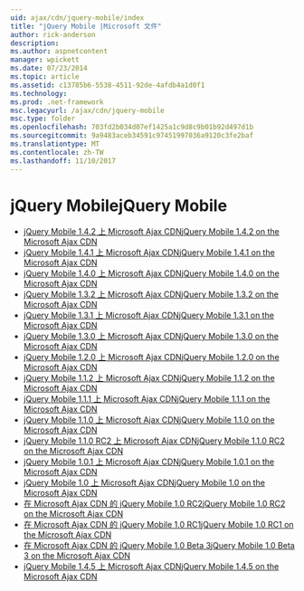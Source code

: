 ```yaml
---
uid: ajax/cdn/jquery-mobile/index
title: "jQuery Mobile |Microsoft 文件"
author: rick-anderson
description: 
ms.author: aspnetcontent
manager: wpickett
ms.date: 07/23/2014
ms.topic: article
ms.assetid: c13785b6-5538-4511-92de-4afdb4a1d0f1
ms.technology: 
ms.prod: .net-framework
msc.legacyurl: /ajax/cdn/jquery-mobile
msc.type: folder
ms.openlocfilehash: 703fd2b034d07ef1425a1c9d8c9b01b92d497d1b
ms.sourcegitcommit: 9a9483aceb34591c97451997036a9120c3fe2baf
ms.translationtype: MT
ms.contentlocale: zh-TW
ms.lasthandoff: 11/10/2017
---
```

<a name="jquery-mobile"></a><span data-ttu-id="51e0a-102">jQuery Mobile</span><span class="sxs-lookup"><span data-stu-id="51e0a-102">jQuery Mobile</span></span>
====================
- [<span data-ttu-id="51e0a-103">jQuery Mobile 1.4.2 上 Microsoft Ajax CDN</span><span class="sxs-lookup"><span data-stu-id="51e0a-103">jQuery Mobile 1.4.2 on the Microsoft Ajax CDN</span></span>](cdnjquerymobile142.md)
- [<span data-ttu-id="51e0a-104">jQuery Mobile 1.4.1 上 Microsoft Ajax CDN</span><span class="sxs-lookup"><span data-stu-id="51e0a-104">jQuery Mobile 1.4.1 on the Microsoft Ajax CDN</span></span>](cdnjquerymobile141.md)
- [<span data-ttu-id="51e0a-105">jQuery Mobile 1.4.0 上 Microsoft Ajax CDN</span><span class="sxs-lookup"><span data-stu-id="51e0a-105">jQuery Mobile 1.4.0 on the Microsoft Ajax CDN</span></span>](cdnjquerymobile140.md)
- [<span data-ttu-id="51e0a-106">jQuery Mobile 1.3.2 上 Microsoft Ajax CDN</span><span class="sxs-lookup"><span data-stu-id="51e0a-106">jQuery Mobile 1.3.2 on the Microsoft Ajax CDN</span></span>](cdnjquerymobile132.md)
- [<span data-ttu-id="51e0a-107">jQuery Mobile 1.3.1 上 Microsoft Ajax CDN</span><span class="sxs-lookup"><span data-stu-id="51e0a-107">jQuery Mobile 1.3.1 on the Microsoft Ajax CDN</span></span>](cdnjquerymobile131.md)
- [<span data-ttu-id="51e0a-108">jQuery Mobile 1.3.0 上 Microsoft Ajax CDN</span><span class="sxs-lookup"><span data-stu-id="51e0a-108">jQuery Mobile 1.3.0 on the Microsoft Ajax CDN</span></span>](cdnjquerymobile130.md)
- [<span data-ttu-id="51e0a-109">jQuery Mobile 1.2.0 上 Microsoft Ajax CDN</span><span class="sxs-lookup"><span data-stu-id="51e0a-109">jQuery Mobile 1.2.0 on the Microsoft Ajax CDN</span></span>](cdnjquerymobile120.md)
- [<span data-ttu-id="51e0a-110">jQuery Mobile 1.1.2 上 Microsoft Ajax CDN</span><span class="sxs-lookup"><span data-stu-id="51e0a-110">jQuery Mobile 1.1.2 on the Microsoft Ajax CDN</span></span>](cdnjquerymobile112.md)
- [<span data-ttu-id="51e0a-111">jQuery Mobile 1.1.1 上 Microsoft Ajax CDN</span><span class="sxs-lookup"><span data-stu-id="51e0a-111">jQuery Mobile 1.1.1 on the Microsoft Ajax CDN</span></span>](cdnjquerymobile111.md)
- [<span data-ttu-id="51e0a-112">jQuery Mobile 1.1.0 上 Microsoft Ajax CDN</span><span class="sxs-lookup"><span data-stu-id="51e0a-112">jQuery Mobile 1.1.0 on the Microsoft Ajax CDN</span></span>](cdnjquerymobile110.md)
- [<span data-ttu-id="51e0a-113">jQuery Mobile 1.1.0 RC2 上 Microsoft Ajax CDN</span><span class="sxs-lookup"><span data-stu-id="51e0a-113">jQuery Mobile 1.1.0 RC2 on the Microsoft Ajax CDN</span></span>](cdnjquerymobile110rc2.md)
- [<span data-ttu-id="51e0a-114">jQuery Mobile 1.0.1 上 Microsoft Ajax CDN</span><span class="sxs-lookup"><span data-stu-id="51e0a-114">jQuery Mobile 1.0.1 on the Microsoft Ajax CDN</span></span>](cdnjquerymobile101.md)
- [<span data-ttu-id="51e0a-115">jQuery Mobile 1.0 上 Microsoft Ajax CDN</span><span class="sxs-lookup"><span data-stu-id="51e0a-115">jQuery Mobile 1.0 on the Microsoft Ajax CDN</span></span>](cdnjquerymobile10.md)
- [<span data-ttu-id="51e0a-116">在 Microsoft Ajax CDN 的 jQuery Mobile 1.0 RC2</span><span class="sxs-lookup"><span data-stu-id="51e0a-116">jQuery Mobile 1.0 RC2 on the Microsoft Ajax CDN</span></span>](cdnjquerymobile10rc2.md)
- [<span data-ttu-id="51e0a-117">在 Microsoft Ajax CDN 的 jQuery Mobile 1.0 RC1</span><span class="sxs-lookup"><span data-stu-id="51e0a-117">jQuery Mobile 1.0 RC1 on the Microsoft Ajax CDN</span></span>](cdnjquerymobile10rc1.md)
- [<span data-ttu-id="51e0a-118">在 Microsoft Ajax CDN 的 jQuery Mobile 1.0 Beta 3</span><span class="sxs-lookup"><span data-stu-id="51e0a-118">jQuery Mobile 1.0 Beta 3 on the Microsoft Ajax CDN</span></span>](cdnjquerymobile10b3.md)
- [<span data-ttu-id="51e0a-119">jQuery Mobile 1.4.5 上 Microsoft Ajax CDN</span><span class="sxs-lookup"><span data-stu-id="51e0a-119">jQuery Mobile 1.4.5 on the Microsoft Ajax CDN</span></span>](cdnjquerymobile145.md)
